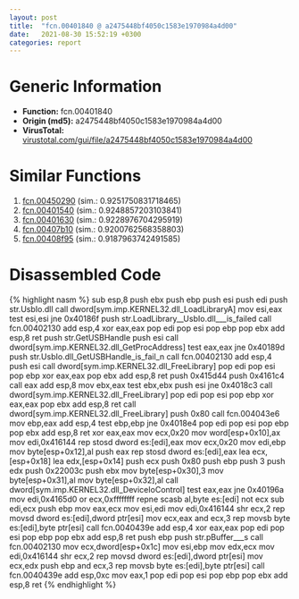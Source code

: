 ```yaml
---
layout: post
title:  "fcn.00401840 @ a2475448bf4050c1583e1970984a4d00"
date:   2021-08-30 15:52:19 +0300
categories: report
---
```


# Generic Information
- **Function:** fcn.00401840
- **Origin (md5):** a2475448bf4050c1583e1970984a4d00
- **VirusTotal:** [virustotal.com/gui/file/a2475448bf4050c1583e1970984a4d00][virustotal_ref]



# Similar Functions

1. [fcn.00450290][similar_1_ref] (sim.: 0.9251750831718465)
2. [fcn.00401540][similar_2_ref] (sim.: 0.9248857203103841)
3. [fcn.00401630][similar_3_ref] (sim.: 0.9228976704295919)
4. [fcn.00407b10][similar_4_ref] (sim.: 0.9200762568358803)
5. [fcn.00408f95][similar_5_ref] (sim.: 0.9187963742491585)


# Disassembled Code

{% highlight nasm %}
sub esp,8
push ebx
push ebp
push esi
push edi
push str.UsbIo.dll
call dword[sym.imp.KERNEL32.dll_LoadLibraryA]
mov esi,eax
test esi,esi
jne 0x40186f
push str.LoadLibrary__UsbIo.dll___is_failed
call fcn.00402130
add esp,4
xor eax,eax
pop edi
pop esi
pop ebp
pop ebx
add esp,8
ret 
push str.GetUSBHandle
push esi
call dword[sym.imp.KERNEL32.dll_GetProcAddress]
test eax,eax
jne 0x40189d
push str.UsbIo.dll_GetUSBHandle_is_fail_n
call fcn.00402130
add esp,4
push esi
call dword[sym.imp.KERNEL32.dll_FreeLibrary]
pop edi
pop esi
pop ebp
xor eax,eax
pop ebx
add esp,8
ret 
push 0x415d44
push 0x4161c4
call eax
add esp,8
mov ebx,eax
test ebx,ebx
push esi
jne 0x4018c3
call dword[sym.imp.KERNEL32.dll_FreeLibrary]
pop edi
pop esi
pop ebp
xor eax,eax
pop ebx
add esp,8
ret 
call dword[sym.imp.KERNEL32.dll_FreeLibrary]
push 0x80
call fcn.004043e6
mov ebp,eax
add esp,4
test ebp,ebp
jne 0x4018e4
pop edi
pop esi
pop ebp
pop ebx
add esp,8
ret 
xor eax,eax
mov ecx,0x20
mov word[esp+0x10],ax
mov edi,0x416144
rep stosd dword es:[edi],eax
mov ecx,0x20
mov edi,ebp
mov byte[esp+0x12],al
push eax
rep stosd dword es:[edi],eax
lea ecx,[esp+0x18]
lea edx,[esp+0x14]
push ecx
push 0x80
push ebp
push 3
push edx
push 0x22003c
push ebx
mov byte[esp+0x30],3
mov byte[esp+0x31],al
mov byte[esp+0x32],al
call dword[sym.imp.KERNEL32.dll_DeviceIoControl]
test eax,eax
jne 0x40196a
mov edi,0x4165d0
or ecx,0xffffffff
repne scasb al,byte es:[edi]
not ecx
sub edi,ecx
push ebp
mov eax,ecx
mov esi,edi
mov edi,0x416144
shr ecx,2
rep movsd dword es:[edi],dword ptr[esi]
mov ecx,eax
and ecx,3
rep movsb byte es:[edi],byte ptr[esi]
call fcn.0040439e
add esp,4
xor eax,eax
pop edi
pop esi
pop ebp
pop ebx
add esp,8
ret 
push ebp
push str.pBuffer___s
call fcn.00402130
mov ecx,dword[esp+0x1c]
mov esi,ebp
mov edx,ecx
mov edi,0x416144
shr ecx,2
rep movsd dword es:[edi],dword ptr[esi]
mov ecx,edx
push ebp
and ecx,3
rep movsb byte es:[edi],byte ptr[esi]
call fcn.0040439e
add esp,0xc
mov eax,1
pop edi
pop esi
pop ebp
pop ebx
add esp,8
ret 
{% endhighlight %}


[similar_1_ref]: /report/fcn.00450290@4fe6510221c33bf023f6abed461fc13f
[similar_2_ref]: /report/fcn.00401540@d4e56c7d970c209a3a2b3c4b4cc5e586
[similar_3_ref]: /report/fcn.00401630@a2475448bf4050c1583e1970984a4d00
[similar_4_ref]: /report/fcn.00407b10@0403abd1e9e066fc89cddd5736647282
[similar_5_ref]: /report/fcn.00408f95@fbf34fa6d7da2b8e1de5133a8ca34847
[virustotal_ref]: https://www.virustotal.com/gui/file/a2475448bf4050c1583e1970984a4d00